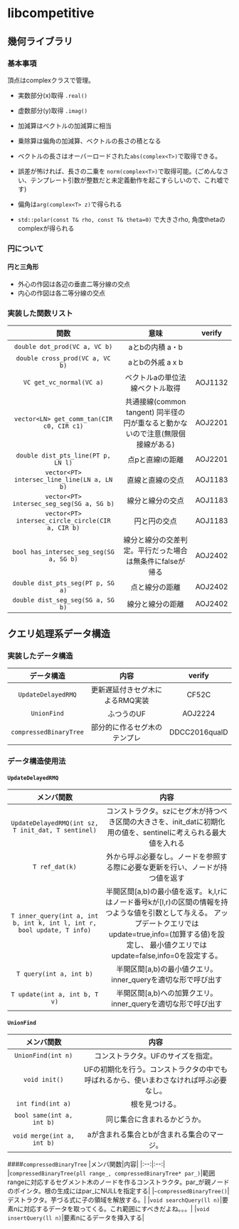 # libcompetitive

## 幾何ライブラリ
### 基本事項
頂点はcomplexクラスで管理。
+ 実数部分(x)取得 ```.real()```
+ 虚数部分(y)取得 ```.imag()```

+ 加減算はベクトルの加減算に相当
+ 乗除算は偏角の加減算、ベクトルの長さの積となる

+ ベクトルの長さはオーバーロードされた```abs(complex<T>)```で取得できる。
+ 誤差が怖ければ、長さの二乗を ```norm(complex<T>)```で取得可能。(ごめんなさい、テンプレート引数が整数だと未定義動作を起こすらしいので、これ嘘です)
+ 偏角は```arg(complex<T> z)```で得られる
+ ```std::polar(const T& rho, const T& theta=0)``` で大きさrho, 角度thetaのcomplex<T>が得られる

### 円について
#### 円と三角形
+ 外心の作図は各辺の垂直二等分線の交点
+ 内心の作図は各二等分線の交点

### 実装した関数リスト

|関数|意味| verify |
|:--:|:--:|:--:|
|```double dot_prod(VC a, VC b)```|aとbの内積 a・b||
|```double cross_prod(VC a, VC b)```|aとbの外戚 a x b||
|```VC get_vc_normal(VC a)```|ベクトルaの単位法線ベクトル取得|AOJ1132|
|```vector<LN> get_comm_tan(CIR c0, CIR c1)```|共通接線(common tangent) 同半径の円が重なると動かないので注意(無限個接線がある)|AOJ2201|
|```double dist_pts_line(PT p, LN l)```|点pと直線lの距離|AOJ2201|
|```vector<PT> intersec_line_line(LN a, LN b)```|直線と直線の交点|AOJ1183|
|```vector<PT> intersec_seg_seg(SG a, SG b)```|線分と線分の交点|AOJ1183|
|```vector<PT> intersec_circle_circle(CIR a, CIR b)```|円と円の交点|AOJ1183|
|```bool has_intersec_seg_seg(SG a, SG b)```|線分と線分の交差判定。平行だった場合は無条件にfalseが帰る|AOJ2402|
|```double dist_pts_seg(PT p, SG a)```|点と線分の距離|AOJ2402|
|```double dist_seg_seg(SG a, SG b)```|線分と線分の距離|AOJ2402|


## クエリ処理系データ構造
### 実装したデータ構造

|データ構造|内容|verify|
|:--:|:--:|:--:|
|```UpdateDelayedRMQ```|更新遅延付きセグ木によるRMQ実装|CF52C|
|```UnionFind```|ふつうのUF|AOJ2224|
|```compressedBinaryTree```|部分的に作るセグ木のテンプレ|DDCC2016qualD|

### データ構造使用法
#### ```UpdateDelayedRMQ```
|メンバ関数|内容|
|:--:|:--:|
|```UpdateDelayedRMQ(int sz, T init_dat, T sentinel)```|コンストラクタ。szにセグ木が持つべき区間の大きさを、init_datに初期化用の値を、sentinelに考えられる最大値を入れる|
|```T ref_dat(k)```|外から呼ぶ必要なし。ノードを参照する際に必要な更新を行い、ノードが持つ値を返す|
|```T inner_query(int a, int b, int k, int l, int r, bool update, T info)```|半開区間[a,b)の最小値を返す。 k,l,rにはノード番号kが[l,r)の区間の情報を持つような値を引数として与える。 アップデートクエリではupdate=true,info=(加算する値)を設定し、 最小値クエリではupdate=false,info=0を設定する。|
|```T query(int a, int b)```|半開区間[a,b)の最小値クエリ。 inner_queryを適切な形で呼び出す|
|```T update(int a, int b, T v)```|半開区間[a,b)への加算クエリ。 inner_queryを適切な形で呼び出す|

#### ```UnionFind```
|メンバ関数|内容|
|:--:|:--:|
|```UnionFind(int n)```|コンストラクタ。UFのサイズを指定。|
|```void init()```|UFの初期化を行う。コンストラクタの中でも呼ばれるから、使いまわさなければ呼ぶ必要なし。|
|```int find(int a)```|根を見つける。|
|```bool same(int a, int b)```|同じ集合に含まれるかどうか。|
|```void merge(int a, int b)```|aが含まれる集合とbが含まれる集合のマージ。|

####```compressedBinaryTree```
|メンバ関数|内容|
|:--:|:--:|
|```compressedBinaryTree(pll range_, compressedBinaryTree* par_)```|範囲rangeに対応するセグメント木のノードを作るコンストラクタ。par_が親ノードのポインタ。根の生成にはpar_にNULLを指定する|
|```~compressedBinaryTree()```|デストラクタ。芋づる式に子の領域を解放する。|
|```void searchQuery(ll n)```|要素nに対応するデータを取ってくる。これ範囲にすべきだよね。。。|
|```void insertQuery(ll n)```|要素nにるデータを挿入する|

